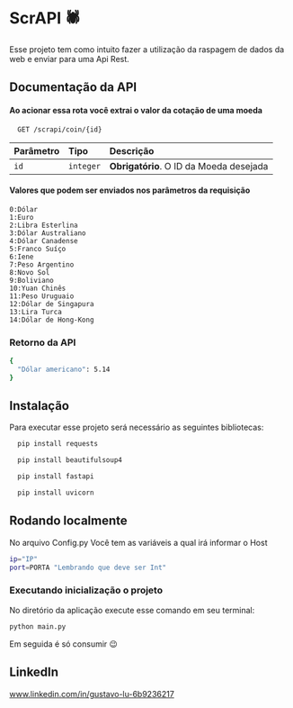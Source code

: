 
# ScrAPI 🕷️

Esse projeto tem como intuito fazer a utilização da raspagem de dados da web e enviar para uma Api Rest.


## Documentação da API

#### Ao acionar essa rota você extrai o valor da cotação de uma moeda

```http
  GET /scrapi/coin/{id}
```

| Parâmetro   | Tipo       | Descrição                                   |
| :---------- | :--------- | :------------------------------------------ |
| `id`      | `integer` | **Obrigatório**. O ID da Moeda desejada |

#### 

#### Valores que podem ser enviados nos parâmetros da requisição

    0:Dólar
    1:Euro
    2:Libra Esterlina 
    3:Dólar Australiano 
    4:Dólar Canadense 
    5:Franco Suíço 
    6:Iene 
    7:Peso Argentino 
    8:Novo Sol 
    9:Boliviano 
    10:Yuan Chinês 
    11:Peso Uruguaio
    12:Dólar de Singapura 
    13:Lira Turca 
    14:Dólar de Hong-Kong
### Retorno da API
```bash
{
  "Dólar americano": 5.14
}
```
## Instalação

Para executar esse projeto será necessário as seguintes bibliotecas:


```bash
  pip install requests
```

```bash
  pip install beautifulsoup4
```

```bash
  pip install fastapi
```

```bash
  pip install uvicorn
```
## Rodando localmente
No arquivo Config.py Você tem as variáveis a qual irá informar o Host

```bash
ip="IP" 
port=PORTA "Lembrando que deve ser Int" 
```
### Executando inicialização o projeto
No diretório da aplicação execute esse comando em seu terminal:
```bash
python main.py
```
Em seguida é só consumir 😉



## LinkedIn

www.linkedin.com/in/gustavo-lu-6b9236217
